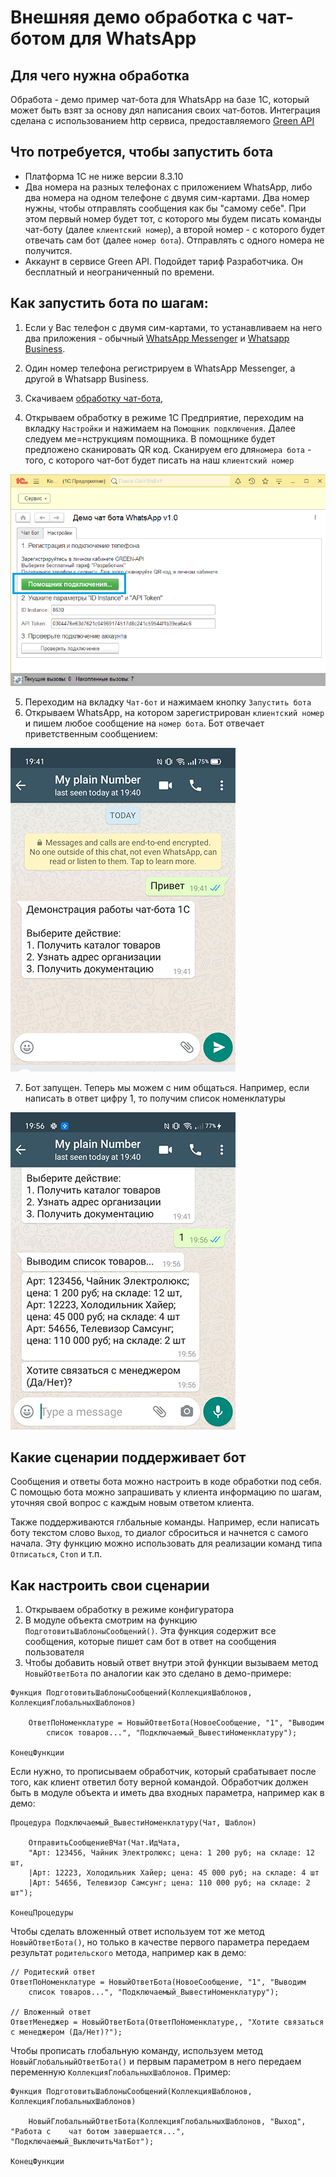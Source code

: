 # Внешняя демо обработка с чат-ботом для WhatsApp  

## Для чего нужна обработка

Обработа - демо пример чат-бота для WhatsApp на базе 1С, который может быть взят за основу дял написания своих чат-ботов. Интеграция сделана с использованием http сервиса, предоставляемого [Green API](https://green-api.com/)

## Что потребуется, чтобы запустить бота

* Платформа 1С не ниже версии 8.3.10
* Два номера на разных телефонах с приложением WhatsApp, либо два номера на одном телефоне с двумя сим-картами.  Два номер нужны, чтобы отправлять сообщения как бы "самому себе". При этом первый номер будет тот, с которого  мы будем писать команды чат-боту (далее ``клиентский номер``), а второй номер - с которого будет отвечать сам бот (далее ``номер бота``). Отправлять с одного номера не получится.
* Аккаунт в сервисе Green API. Подойдет тариф Разработчика. Он бесплатный и неограниченный по времени.

## Как запустить бота по шагам:

1. Если у Вас телефон с двумя сим-картами, то устанавливаем на него два приложения - обычный [WhatsApp Messenger](https://play.google.com/store/apps/details?id=com.whatsapp) и [Whatsapp Business](https://play.google.com/store/apps/details?id=com.whatsapp.w4b).

2. Один номер телефона регистрируем в WhatsApp Messenger, а другой в  Whatsapp Business.

3. Скачиваем [обработку чат-бота](https://github.com/green-api/whatsapp-chatbot-1c-example/releases/download/1.0/GreenAPI_ChatBot.epf),

4. Открываем обработку в режиме 1С Предприятие, переходим на вкладку ``Настройки`` и нажимаем на ``Помощник подключения``. Далее следуем ме=нструкциям помощника. В помощнике будет предложено сканировать QR код. Сканируем его для``номера бота`` - того, с которого чат-бот будет писать на наш ``клиентский номер``

![`Интерфейс помощника`](media/HelperReg.png)

5. Переходим на вкладку ``Чат-бот`` и нажимаем кнопку ``Запустить бота``
6. Открываем WhatsApp, на котором зарегистрирован ``клиентский номер`` и пишем любое сообщение на ``номер бота``. Бот отвечает приветственным сообщением:

![`Чат-бот начало`](media/chatBotHello.png)

7. Бот запущен. Теперь мы можем с ним общаться. Например, если написать в ответ цифру 1, то получим список номенклатуры

![`Чат бот запрос`](media/chatBotAction.jpg)

## Какие сценарии поддерживает бот

Сообщения и ответы бота можно настроить в коде обработки под себя. С помощью бота можно запрашивать у клиента информацию по шагам, уточняя свой вопрос с каждым новым ответом клиента.

Также поддерживаются глбальные команды. Например, если написать боту текстом слово ``Выход``, то диалог сброситься и начнется с самого начала. Эту функцию можно использовать для реализации команд типа ``Отписаться``, ``Стоп`` и т.п.

## Как настроить свои сценарии

1. Открываем обработку в режиме конфигуратора
2. В модуле объекта смотрим на функцию ``ПодготовитьШаблоныСообщений()``. Эта функция содержит все сообщения, которые пишет сам бот в ответ на сообщения пользователя
3. Чтобы добавить новый ответ внутри этой функции вызываем метод ``НовыйОтветБота`` по аналогии как это сделано в демо-примере: 

``` bsl
Функция ПодготовитьШаблоныСообщений(КоллекцияШаблонов, КоллекцияГлобальныхШаблонов)

    ОтветПоНоменклатуре = НовыйОтветБота(НовоеСообщение, "1", "Выводим 
        список товаров...", "Подключаемый_ВывестиНоменклатуру");

КонецФункции

```
Если нужно, то прописываем обработчик, который срабатывает после того, как клиент ответил боту верной командой. Обработчик должен быть в модуле объекта и иметь два входных параметра, например как в демо:

```bsl
Процедура Подключаемый_ВывестиНоменклатуру(Чат, Шаблон)

    ОтправитьСообщениеВЧат(Чат.ИдЧата, 
    "Арт: 123456, Чайник Электролюкс; цена: 1 200 руб; на складе: 12 шт,
    |Арт: 12223, Холодильник Хайер; цена: 45 000 руб; на складе: 4 шт
    |Арт: 54656, Телевизор Самсунг; цена: 110 000 руб; на складе: 2 шт");

КонецПроцедуры

```

Чтобы сделать вложенный ответ используем тот же метод ``НовыйОтветБота()``, но только в качестве первого параметра передаем результат ``родительского`` метода, например как в демо:

```bsl
// Родитеский ответ
ОтветПоНоменклатуре = НовыйОтветБота(НовоеСообщение, "1", "Выводим 
    список товаров...", "Подключаемый_ВывестиНоменклатуру");

// Вложенный ответ
ОтветМенеджер = НовыйОтветБота(ОтветПоНоменклатуре,, "Хотите связаться с менеджером (Да/Нет)?");

```

Чтобы прописать глобальную команду, используем метод ``НовыйГлобальныйОтветБота()`` и первым параметром в него передаем  переменную ``КоллекцияГлобальныхШаблонов``. Пример:

```bsl
Функция ПодготовитьШаблоныСообщений(КоллекцияШаблонов, КоллекцияГлобальныхШаблонов)

    НовыйГлобальныйОтветБота(КоллекцияГлобальныхШаблонов, "Выход", "Работа с    чат ботом завершается...", "Подключаемый_ВыключитьЧатБот");

КонецФункции
```
